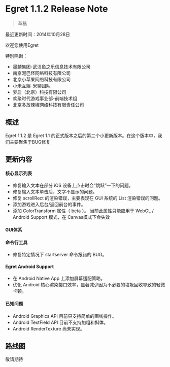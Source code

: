 Egret 1.1.2 Release Note
===============================


> 草稿

最近更新时间：2014年10月28日


欢迎您使用Egret

特别鸣谢：

* 墨麟集团-武汉鱼之乐信息技术有限公司
* 南京泥巴怪网络科技有限公司
* 北京小苹果网络科技有限公司
* 小米互娱-米聊团队
* 梦启（北京）科技有限公司
* 欢聚时代游戏事业部-前端技术组
* 北京多放辣椒网络科技有限责任公司

## 概述

Egret 1.1.2 是 Egret 1.1 的正式版本之后的第二个小更新版本。在这个版本中，我们主要聚焦于BUG修复                                                                                                                                                                                                                                                                                                                                                                                                                                                                                                                                                                                                                                                                                         

## 更新内容


#### 核心显示列表

* 修复输入文本在部分 iOS 设备上点击时会“跳跃”一下的问题。
* 修复输入文本单击后，文字不显示的问题。
* 修复 scrollRect 的渲染错误，主要表现在 GUI 系统的 List 渲染错误的问题。
* 添加游戏进入后台/返回前台的事件。
* 添加 ColorTransform 属性（ beta ）。 当前此属性只能应用于 WebGL / Android Support 模式，在 Canvas模式下会失效

#### GUI体系



#### 命令行工具

* 修复特定情况下 startserver 命令报错的 BUG。


#### Egret Android Support

* 在 Android Native App 上添加屏幕适配策略。
* 优化 Android 核心渲染接口效率，显著减少因为不必要的垃圾回收导致的轻微卡顿。


#### 已知问题

* Android Graphics API 目前只支持简单的画线操作。
* Android TextField API 目前不支持加粗和斜体。
* Android RenderTexture 尚未实现。



## 路线图

敬请期待